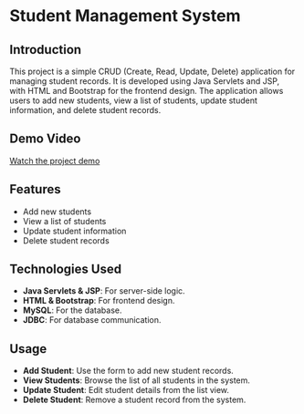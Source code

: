 # Student Management System

## Introduction

This project is a simple CRUD (Create, Read, Update, Delete) application for managing student records.
It is developed using Java Servlets and JSP, with HTML and Bootstrap for the frontend design. 
The application allows users to add new students, view a list of students, update student information,
and delete student records.

## Demo Video
[Watch the project demo](https://drive.google.com/file/d/1a_fTmU7AGMGF6084hrpyXk-rf46xTo49/view)

## Features

- Add new students
- View a list of students
- Update student information
- Delete student records

## Technologies Used

- **Java Servlets & JSP**: For server-side logic.
- **HTML & Bootstrap**: For frontend design.
- **MySQL**: For the database.
- **JDBC**: For database communication.

## Usage

- **Add Student**: Use the form to add new student records.
- **View Students**: Browse the list of all students in the system.
- **Update Student**: Edit student details from the list view.
- **Delete Student**: Remove a student record from the system.
